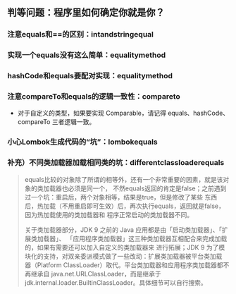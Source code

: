 ## 判等问题：程序里如何确定你就是你？
### 注意equals和==的区别：intandstringequal
### 实现一个equals没有这么简单：equalitymethod
### hashCode和equals要配对实现：equalitymethod
### 注意compareTo和equals的逻辑一致性：compareto
- 对于自定义的类型，如果要实现 Comparable，请记得 equals、hashCode、compareTo 三者逻辑一致。
### 小心Lombok生成代码的“坑”：lombokequals
### 补充）不同类加载器加载相同类的坑：differentclassloaderequals
> equals比较的对象除了所谓的相等外，还有一个非常重要的因素，就是该对象的类加载器也必须是同一个，
> 不然equals返回的肯定是false；之前遇到过一个坑：重启后，两个对象相等，结果是true，但是修改了某些
> 东西后，热加载（不用重启即可生效）后，再次执行equals，返回就是false，因为热加载使用的类加载器和
> 程序正常启动的类加载器不同。
>
> 关于类加载器部分，JDK 9 之前的 Java 应用都是由「启动类加载器」、「扩展类加载器」、
>「应用程序类加载器」这三种类加载器互相配合来完成加载的，如果有需要还可以加入自定义的类加载器来
> 进行拓展；JDK 9 为了模块化的支持，对双亲委派模式做了一些改动：扩展类加载器被平台类加载
> 器（Platform ClassLoader）取代。平台类加载器和应用程序类加载器都不再继承自 
> java.net.URLClassLoader，而是继承于 jdk.internal.loader.BuiltinClassLoader。具体细节可以自行搜索。
